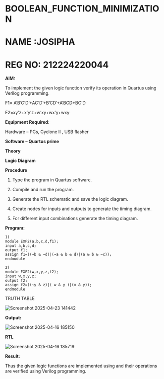# BOOLEAN_FUNCTION_MINIMIZATION
# NAME :JOSIPHA
# REG NO: 212224220044

**AIM:**

To implement the given logic function verify its operation in Quartus using Verilog programming.

F1= A’B’C’D’+AC’D’+B’CD’+A’BCD+BC’D 

F2=xy’z+x’y’z+w’xy+wx’y+wxy

**Equipment Required:**

Hardware – PCs, Cyclone II , USB flasher

**Software – Quartus prime**

**Theory**

**Logic Diagram**

**Procedure**

1.	Type the program in Quartus software.

2.	Compile and run the program.

3.	Generate the RTL schematic and save the logic diagram.

4.	Create nodes for inputs and outputs to generate the timing diagram.

5.	For different input combinations generate the timing diagram.


**Program:**

```
1)
module EXP2(a,b,c,d,f1);
input a,b,c,d;
output f1;
assign f1=((~b & ~d)|(~a & b & d)|(a & b & ~c));
endmodule

```
```
2)
module EXP2(w,x,y,z,f2);
input w,x,y,z;
output f2;
assign f2=((~y & z)|( w & y )|(x & y));
endmodule

```
TRUTH TABLE


![Screenshot 2025-04-23 141442](https://github.com/user-attachments/assets/557da1a9-ff2d-4aa0-8015-51b909f2bf8b)





**Output:**

![Screenshot 2025-04-16 185150](https://github.com/user-attachments/assets/e4c6e498-7126-4a23-a5d5-d96bdbf39901)


**RTL**

![Screenshot 2025-04-16 185719](https://github.com/user-attachments/assets/df30e8c2-98a9-41ac-8c51-15b8de14d35f)



**Result:**

Thus the given logic functions are implemented using and their operations are verified using Verilog programming.

